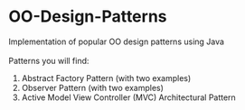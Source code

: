 # OO-Design-Patterns
Implementation of popular OO design patterns using Java <br/> <br/>
Patterns you will find:
1) Abstract Factory Pattern (with two examples)
2) Observer Pattern (with two examples)
3) Active Model View Controller (MVC) Architectural Pattern
